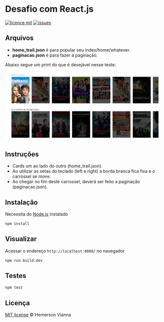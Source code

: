 # Desafio com React.js

[![licence mit](https://img.shields.io/badge/license-MIT-blue.svg?style=flat-square)](http://hemersonvianna.mit-license.org/)
[![issues](https://img.shields.io/github/issues/hemersonvianna/desafioss.svg?style=flat-square)](https://github.com/hemersonvianna/desafioss/issues)

## Arquivos

- **home_trail.json** é para popular seu index/home/whatever.
- **paginacao.json** é para fazer a paginação. 

Abaixo segue um print do que é desejável nesse teste:

![Imagem](original/image.png)

## Instruções

- Cards um ao lado do outro (home_trail.json).
- Ao utilizar as setas do teclado (left e right) a borda branca fica fixa e o carrossel se move.
- Ao chegar no fim deste carrossel, deverá ser feito a paginação (paginacao.json).

## Instalação

Necessita do [Node.js](https://nodejs.org/) instalado

```bash
npm install
```

## Visualizar

Acessar o endereço `http://localhost:8000/` no navegador

```bash
npm run build:dev
```

## Testes

```bash
npm test
```

## Licença

[MIT license](http://hemersonvianna.mit-license.org/) © Hemerson Vianna
